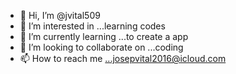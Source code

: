 - 👋 Hi, I’m @jvital509
- 👀 I’m interested in ...learning codes
- 🌱 I’m currently learning ...to create a app
- 💞️ I’m looking to collaborate on ...coding 
- 📫 How to reach me ...josepvital2016@icloud.com

<!---
jvital509/jvital509 is a ✨ special ✨ repository because its `README.md` (this file) appears on your GitHub profile.
You can click the Preview link to take a look at your changes.
--->
